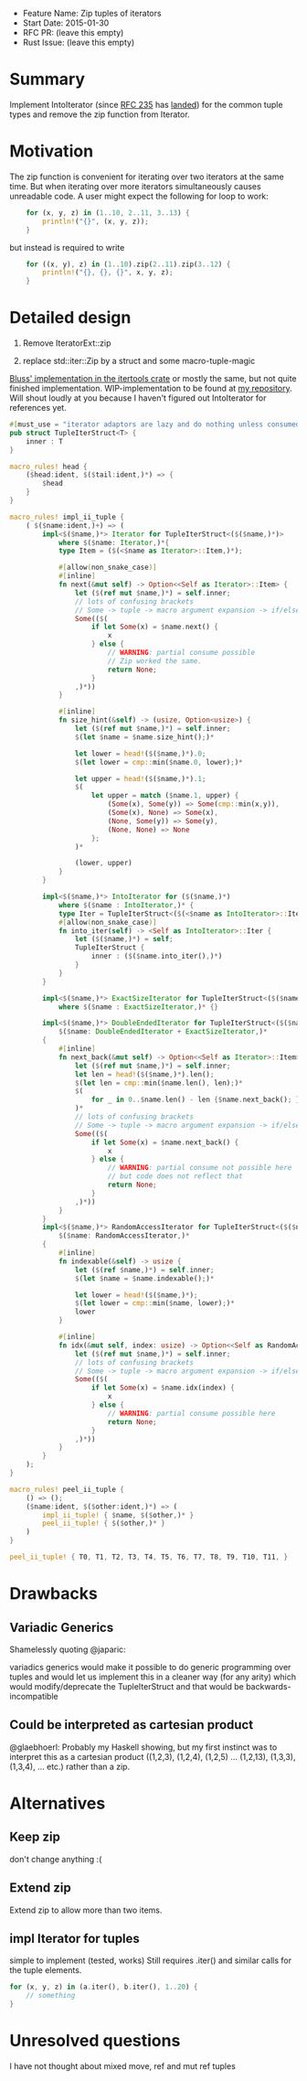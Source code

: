 - Feature Name: Zip tuples of iterators
- Start Date: 2015-01-30
- RFC PR: (leave this empty)
- Rust Issue: (leave this empty)

# Summary

Implement IntoIterator (since [RFC 235][1] has [landed][2]) for the common tuple types and remove the zip function from Iterator.

# Motivation

The zip function is convenient for iterating over two iterators at the same time. But when iterating over more iterators simultaneously causes unreadable code. A user might expect the following for loop to work:
```rust
    for (x, y, z) in (1..10, 2..11, 3..13) {
        println!("{}", (x, y, z));
    }
```
but instead is required to write
```rust
    for ((x, y), z) in (1..10).zip(2..11).zip(3..12) {
        println!("{}, {}, {}", x, y, z);
    }
```

# Detailed design

1. Remove IteratorExt::zip

2. replace std::iter::Zip by a struct and some macro-tuple-magic

[Bluss' implementation in the itertools crate][4] or mostly the same, but not quite finished implementation. WIP-implementation to be found at [my repository][3]. Will shout loudly at you because I haven't figured out IntoIterator for references yet.

```rust
#[must_use = "iterator adaptors are lazy and do nothing unless consumed"]
pub struct TupleIterStruct<T> {
    inner : T
}

macro_rules! head {
    ($head:ident, $($tail:ident,)*) => {
        $head
    }
}

macro_rules! impl_ii_tuple {
    ( $($name:ident,)+) => (
        impl<$($name,)*> Iterator for TupleIterStruct<($($name,)*)>
            where $($name: Iterator,)*{
            type Item = ($(<$name as Iterator>::Item,)*);

            #[allow(non_snake_case)]
            #[inline]
            fn next(&mut self) -> Option<<Self as Iterator>::Item> {
                let ($(ref mut $name,)*) = self.inner;
                // lots of confusing brackets
                // Some -> tuple -> macro argument expansion -> if/else block
                Some(($(
                    if let Some(x) = $name.next() {
                        x
                    } else {
                        // WARNING: partial consume possible
                        // Zip worked the same.
                        return None;
                    }
                ,)*))
            }

            #[inline]
            fn size_hint(&self) -> (usize, Option<usize>) {
                let ($(ref mut $name,)*) = self.inner;
                $(let $name = $name.size_hint();)*

                let lower = head!($($name,)*).0;
                $(let lower = cmp::min($name.0, lower);)*

                let upper = head!($($name,)*).1;
                $(
                    let upper = match ($name.1, upper) {
                        (Some(x), Some(y)) => Some(cmp::min(x,y)),
                        (Some(x), None) => Some(x),
                        (None, Some(y)) => Some(y),
                        (None, None) => None
                    };
                )*

                (lower, upper)
            }
        }

        impl<$($name,)*> IntoIterator for ($($name,)*)
            where $($name : IntoIterator,)* {
            type Iter = TupleIterStruct<($(<$name as IntoIterator>::Iter,)*)>;
            #[allow(non_snake_case)]
            fn into_iter(self) -> <Self as IntoIterator>::Iter {
                let ($($name,)*) = self;
                TupleIterStruct {
                    inner : ($($name.into_iter(),)*)
                }
            }
        }

        impl<$($name,)*> ExactSizeIterator for TupleIterStruct<($($name,)*)>
            where $($name : ExactSizeIterator,)* {}

        impl<$($name,)*> DoubleEndedIterator for TupleIterStruct<($($name,)*)> where
            $($name: DoubleEndedIterator + ExactSizeIterator,)*
        {
            #[inline]
            fn next_back(&mut self) -> Option<<Self as Iterator>::Item> {
                let ($(ref mut $name,)*) = self.inner;
                let len = head!($($name,)*).len();
                $(let len = cmp::min($name.len(), len);)*
                $(
                    for _ in 0..$name.len() - len {$name.next_back(); }
                )*
                // lots of confusing brackets
                // Some -> tuple -> macro argument expansion -> if/else block
                Some(($(
                    if let Some(x) = $name.next_back() {
                        x
                    } else {
                        // WARNING: partial consume not possible here
                        // but code does not reflect that
                        return None;
                    }
                ,)*))
            }
        }
        impl<$($name,)*> RandomAccessIterator for TupleIterStruct<($($name,)*)> where
            $($name: RandomAccessIterator,)*
        {
            #[inline]
            fn indexable(&self) -> usize {
                let ($(ref $name,)*) = self.inner;
                $(let $name = $name.indexable();)*

                let lower = head!($($name,)*);
                $(let lower = cmp::min($name, lower);)*
                lower
            }

            #[inline]
            fn idx(&mut self, index: usize) -> Option<<Self as RandomAccessIterator>::Item> {
                let ($(ref mut $name,)*) = self.inner;
                // lots of confusing brackets
                // Some -> tuple -> macro argument expansion -> if/else block
                Some(($(
                    if let Some(x) = $name.idx(index) {
                        x
                    } else {
                        // WARNING: partial consume possible here
                        return None;
                    }
                ,)*))
            }
        }
    );
}

macro_rules! peel_ii_tuple {
    () => ();
    ($name:ident, $($other:ident,)*) => (
        impl_ii_tuple! { $name, $($other,)* }
        peel_ii_tuple! { $($other,)* }
    )
}

peel_ii_tuple! { T0, T1, T2, T3, T4, T5, T6, T7, T8, T9, T10, T11, }
```

# Drawbacks

## Variadic Generics

Shamelessly quoting @japaric:

variadics generics would make it possible to do generic
programming over tuples and would
let us implement this in a cleaner way (for any arity)
which would modify/deprecate the TupleIterStruct and
that would be backwards-incompatible

## Could be interpreted as cartesian product

@glaebhoerl:
Probably my Haskell showing, but my first instinct was
to interpret this as a cartesian product
((1,2,3), (1,2,4), (1,2,5) ... (1,2,13), (1,3,3), (1,3,4), ... etc.)
rather than a zip.


# Alternatives
## Keep zip
don't change anything :(

## Extend zip
Extend zip to allow more than two items.

## impl Iterator for tuples
simple to implement (tested, works)
Still requires .iter() and similar calls for the tuple elements.

```rust
for (x, y, z) in (a.iter(), b.iter(), 1..20) {
    // something
}
```

# Unresolved questions
I have not thought about mixed move, ref and mut ref tuples


  [1]: https://github.com/rust-lang/rfcs/blob/master/text/0235-collections-conventions.md#intoiterator-and-iterable
  [2]: https://github.com/rust-lang/rust/pull/20790
  [3]: https://github.com/oli-obk/rust/tree/tuple_into_iter
  [4]: https://github.com/bluss/rust-itertools/blob/master/src/ziptuple.rs
